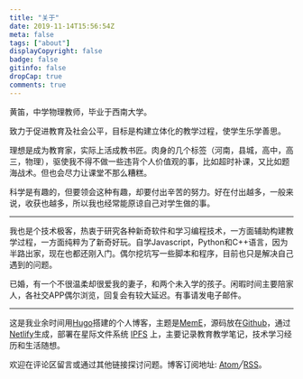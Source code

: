 ```yaml
---
title: "关于"
date: 2019-11-14T15:56:54Z
meta: false
tags: ["about"]
displayCopyright: false
badge: false
gitinfo: false
dropCap: true
comments: true
---
```

黄笛，中学物理教师，毕业于西南大学。

致力于促进教育及社会公平，目标是构建立体化的教学过程，使学生乐学善思。

理想是成为教育家，实际上活成教书匠。肉身的几个标签（河南，县城，高中，高三，物理），驱使我不得不做一些违背个人价值观的事，比如超时补课，又比如题海战术。但也会尽力让课堂不那么糟糕。

科学是有趣的，但要领会这种有趣，却要付出辛苦的努力。好在付出越多，一般来说，收获也越多，所以我也经常能原谅自己对学生做的事。

----

我也是个技术极客，热衷于研究各种新奇软件和学习编程技术，一方面辅助构建教学过程，一方面纯粹为了新奇好玩。自学Javascript，Python和C++语言，因为半路出家，现在也都还刚入门。偶尔挖坑写一些脚本和程序，目前也只是解决自己遇到的问题。

已婚，有一个不很温柔却很爱我的妻子，和两个未入学的孩子。闲暇时间主要陪家人，各社交APP偶尔浏览，回复会有较大延迟。有事请发电子邮件。

---

这是我业余时间用[Hugo](https://github.com/gohugoio/hugo)搭建的个人博客，主题是[MemE](https://github.com/reuixiy/hugo-theme-meme)，源码放在[Github](https://github.com/huangdiv/huangdiv.com)，通过[Netlify](https://www.netlify.com/)生成，部署在星际文件系统 [IPFS](https://ipfs.io/) 上，主要记录教育教学笔记，技术学习经历和生活随想。

欢迎在评论区留言或通过其他链接探讨问题。博客订阅地址: <a href="/atom.xml" target="_blank" rel="noopener">Atom</a>╱<a href="/rss.xml" target="_blank" rel="noopener">RSS</a>。
